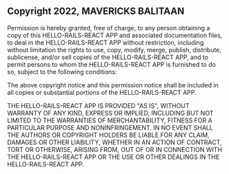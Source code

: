 ## Copyright 2022, MAVERICKS BALITAAN


Permission is hereby granted, free of charge, to any person obtaining a copy of this HELLO-RAILS-REACT APP and associated documentation files, to deal in the HELLO-RAILS-REACT APP without restriction, including without limitation the rights to use, copy, modify, merge, publish, distribute, sublicense, and/or sell copies of the HELLO-RAILS-REACT APP, and to permit persons to whom the HELLO-RAILS-REACT APP is furnished to do so, subject to the following conditions:

The above copyright notice and this permission notice shall be included in all copies or substantial portions of the HELLO-RAILS-REACT APP.

THE HELLO-RAILS-REACT APP IS PROVIDED "AS IS", WITHOUT WARRANTY OF ANY KIND, EXPRESS OR IMPLIED, INCLUDING BUT NOT LIMITED TO THE WARRANTIES OF MERCHANTABILITY, FITNESS FOR A PARTICULAR PURPOSE AND NONINFRINGEMENT. IN NO EVENT SHALL THE AUTHORS OR COPYRIGHT HOLDERS BE LIABLE FOR ANY CLAIM, DAMAGES OR OTHER LIABILITY, WHETHER IN AN ACTION OF CONTRACT, TORT OR OTHERWISE, ARISING FROM, OUT OF OR IN CONNECTION WITH THE HELLO-RAILS-REACT APP OR THE USE OR OTHER DEALINGS IN THE HELLO-RAILS-REACT APP.
